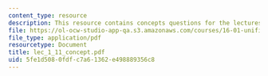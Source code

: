 ```yaml
---
content_type: resource
description: This resource contains concepts questions for the lectures F1 to F11.
file: https://ol-ocw-studio-app-qa.s3.amazonaws.com/courses/16-01-unified-engineering-i-ii-iii-iv-fall-2005-spring-2006/5fe1d5080fdfc7a61362e498889356c8_lec_1_11_concept.pdf
file_type: application/pdf
resourcetype: Document
title: lec_1_11_concept.pdf
uid: 5fe1d508-0fdf-c7a6-1362-e498889356c8
---
```

